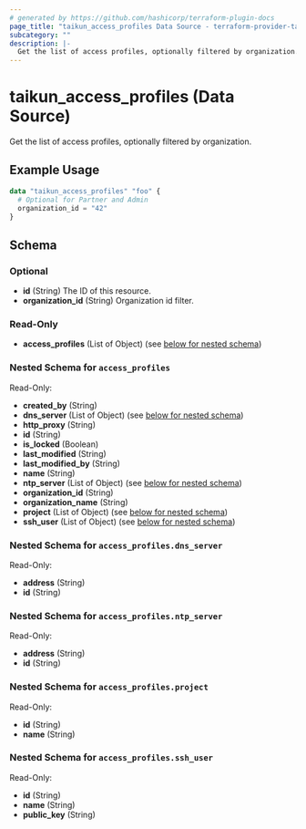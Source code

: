 ```yaml
---
# generated by https://github.com/hashicorp/terraform-plugin-docs
page_title: "taikun_access_profiles Data Source - terraform-provider-taikun"
subcategory: ""
description: |-
  Get the list of access profiles, optionally filtered by organization.
---
```


# taikun_access_profiles (Data Source)

Get the list of access profiles, optionally filtered by organization.

## Example Usage

```terraform
data "taikun_access_profiles" "foo" {
  # Optional for Partner and Admin
  organization_id = "42"
}
```

<!-- schema generated by tfplugindocs -->
## Schema

### Optional

- **id** (String) The ID of this resource.
- **organization_id** (String) Organization id filter.

### Read-Only

- **access_profiles** (List of Object) (see [below for nested schema](#nestedatt--access_profiles))

<a id="nestedatt--access_profiles"></a>
### Nested Schema for `access_profiles`

Read-Only:

- **created_by** (String)
- **dns_server** (List of Object) (see [below for nested schema](#nestedobjatt--access_profiles--dns_server))
- **http_proxy** (String)
- **id** (String)
- **is_locked** (Boolean)
- **last_modified** (String)
- **last_modified_by** (String)
- **name** (String)
- **ntp_server** (List of Object) (see [below for nested schema](#nestedobjatt--access_profiles--ntp_server))
- **organization_id** (String)
- **organization_name** (String)
- **project** (List of Object) (see [below for nested schema](#nestedobjatt--access_profiles--project))
- **ssh_user** (List of Object) (see [below for nested schema](#nestedobjatt--access_profiles--ssh_user))

<a id="nestedobjatt--access_profiles--dns_server"></a>
### Nested Schema for `access_profiles.dns_server`

Read-Only:

- **address** (String)
- **id** (String)


<a id="nestedobjatt--access_profiles--ntp_server"></a>
### Nested Schema for `access_profiles.ntp_server`

Read-Only:

- **address** (String)
- **id** (String)


<a id="nestedobjatt--access_profiles--project"></a>
### Nested Schema for `access_profiles.project`

Read-Only:

- **id** (String)
- **name** (String)


<a id="nestedobjatt--access_profiles--ssh_user"></a>
### Nested Schema for `access_profiles.ssh_user`

Read-Only:

- **id** (String)
- **name** (String)
- **public_key** (String)


